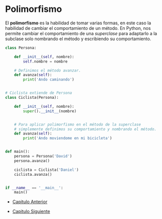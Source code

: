 # Polimorfismo

El **polimorfismo** es la habilidad de tomar varias formas, en este caso la habilidad de cambiar el comportamiento de un método. En Python, nos permite cambiar el comportamiento de una _superclase_ para adaptarlo a la subclase solo nombrando el método y escribiendo su comportamiento.

```py
class Persona:

    def __init__(self, nombre):
        self.nombre = nombre

    # Definimos el método avanzar.
    def avanza(self):
        print('Ando caminando')


# Ciclista extiende de Persona
class Ciclista(Persona):

    def __init__(self, nombre):
        super().__init__(nombre)


    # Para aplicar polimorfismo en el método de la superclase
    # simplemente definimos su comportamiento y nombrando el método.
    def avanza(self):
        print('Ando moviendome en mi bicicleta')


def main():
    persona = Persona('David')
    persona.avanza()

    ciclista = Ciclista('Daniel')
    ciclista.avanza()


if __name__ == '__main__':
    main()
```

- [Capitulo Anterior](./11_Herencia.md)                                                                 

- [Capitulo Siguiente](./../02|ComplejidadAlgorítmica/13_IntroduccionLaComplejidadAlgoritimica.md)